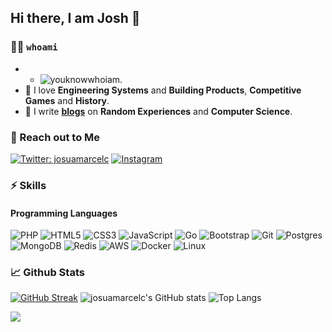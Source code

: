 ## Hi there, I am Josh 👋

### 👨‍💻 `whoami`

- - ![youknowwhoiam.](https://placehold.co/15x15/f03c15/f03c15.png)
- 🌱 I love **Engineering Systems** and **Building Products**, **Competitive Games** and **History**. 
- 📜 I write **[blogs](https://josuamarcelc.com/blog)** on **Random Experiences** and **Computer Science**.

### 🤝 Reach out to Me

[![Twitter: josuamarcelc](https://img.shields.io/badge/josuamarcelc-%231DA1F2.svg?style=for-the-badge&logo=Twitter&logoColor=white)](https://twitter.com/josuamarcelc)
[![Instagram](https://img.shields.io/badge/josuamarcelc-%23E4405F.svg?style=for-the-badge&logo=Instagram&logoColor=white)](https://www.instagram.com/josuamarcelc/)

### ⚡ Skills
#### Programming Languages

![PHP](https://img.shields.io/badge/php-%230175C2.svg?style=for-the-badge&logo=php&logoColor=white)
![HTML5](https://img.shields.io/badge/html5-%23E34F26.svg?style=for-the-badge&logo=html5&logoColor=white)
![CSS3](https://img.shields.io/badge/css3-%231572B6.svg?style=for-the-badge&logo=css3&logoColor=white)
![JavaScript](https://img.shields.io/badge/javascript-%23323330.svg?style=for-the-badge&logo=javascript&logoColor=%23F7DF1E)
![Go](https://img.shields.io/badge/go-%2300ADD8.svg?style=for-the-badge&logo=go&logoColor=white)
![Bootstrap](https://img.shields.io/badge/bootstrap-%23563D7C.svg?style=for-the-badge&logo=bootstrap&logoColor=white)
![Git](https://img.shields.io/badge/git-%23F05033.svg?style=for-the-badge&logo=git&logoColor=white)
![Postgres](https://img.shields.io/badge/postgres-%23316192.svg?style=for-the-badge&logo=postgresql&logoColor=white)
![MongoDB](https://img.shields.io/badge/MongoDB-%234ea94b.svg?style=for-the-badge&logo=mongodb&logoColor=white)
![Redis](https://img.shields.io/badge/redis-%23DD0031.svg?style=for-the-badge&logo=redis&logoColor=white)
![AWS](https://img.shields.io/badge/AWS-%23FF9900.svg?style=for-the-badge&logo=amazon-aws&logoColor=white)
![Docker](https://img.shields.io/badge/docker-%230db7ed.svg?style=for-the-badge&logo=docker&logoColor=white)
![Linux](https://img.shields.io/badge/Linux-FCC624?style=for-the-badge&logo=linux&logoColor=black)

### 📈 Github Stats

[![GitHub Streak](https://github-readme-streak-stats.herokuapp.com?user=josuamarcelc&theme=dark&hide_border=true&date_format=M%20j%5B%2C%20Y%5D)](https://git.io/streak-stats)
![josuamarcelc's GitHub stats](https://github-readme-stats.vercel.app/api?username=josuamarcelc&show_icons=true&theme=dark&count_private=true&hide_border=true)
![Top Langs](https://github-readme-stats.vercel.app/api/top-langs/?username=josuamarcelc&show_icons=true&theme=dark&layout=compact&hide_border=true)

![](https://hit.yhype.me/github/profile?user_id=2734197)
